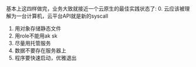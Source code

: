 基本上这四样做完，业务大致就接近一个云原生的最佳实践状态了:
0. 云应该被理解为一台计算机，云平台API就是新的syscall
1. 用对象存储静态文件
2. 用role不能用ak sk
3. 尽量用托管服务
4. 数据不要存在服务器上
5. 程序要快速启动，优雅退出
